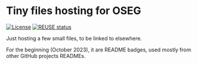 <!--
SPDX-FileCopyrightText: 2023 Robin Vobruba <hoijui.quaero@gmail.com>

SPDX-License-Identifier: CC0-1.0
-->

# Tiny files hosting for OSEG

[![License](
    https://img.shields.io/github/license/OSEGermany/tiny-files.svg?style=flat)](
    LICENSE.txt)
[![REUSE status](
    https://api.reuse.software/badge/github.com/OSEGermany/tiny-files)](
    https://api.reuse.software/info/github.com/OSEGermany/tiny-files)

Just hosting a few small files, to be linked to elsewhere.

For the beginning (October 2023),
it are README badges,
used mostly from other GitHub projects READMEs.
